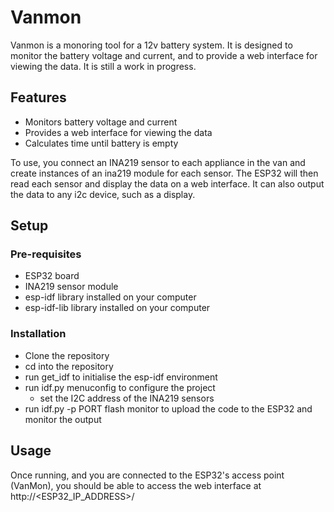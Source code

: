 # Vanmon
Vanmon is a monoring tool for a 12v battery system. It is designed to monitor the battery voltage and current,
and to provide a web interface for viewing the data. It is still a work in progress.

## Features
- Monitors battery voltage and current
- Provides a web interface for viewing the data
- Calculates time until battery is empty

To use, you connect an INA219 sensor to each appliance in the van and create instances of an ina219 module for each sensor.
The ESP32 will then read each sensor and display the data on a web interface. It can also output the data to any i2c device,
such as a display.

## Setup
### Pre-requisites
- ESP32 board
- INA219 sensor module
- esp-idf library installed on your computer
- esp-idf-lib library installed on your computer

### Installation
- Clone the repository
- cd into the repository
- run get_idf to initialise the esp-idf environment
- run idf.py menuconfig to configure the project
    - set the I2C address of the INA219 sensors
- run idf.py -p PORT flash monitor to upload the code to the ESP32 and monitor the output

## Usage
Once running, and you are connected to the ESP32's access point (VanMon),
you should be able to access the web interface at http://<ESP32_IP_ADDRESS>/
